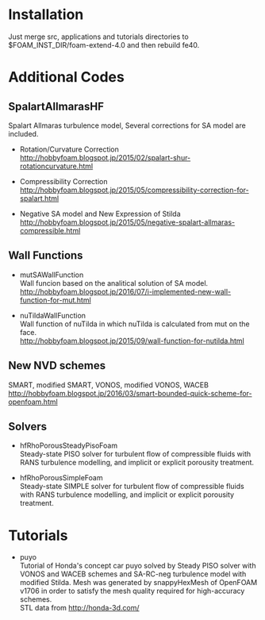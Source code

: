 # Installation
Just merge src, applications and tutorials directories to $FOAM_INST_DIR/foam-extend-4.0 and then rebuild fe40.

# Additional Codes

## SpalartAllmarasHF
Spalart Allmaras turbulence model, Several corrections for SA model are included.  
    
* Rotation/Curvature Correction  
http://hobbyfoam.blogspot.jp/2015/02/spalart-shur-rotationcurvature.html
        
* Compressibility Correction  
http://hobbyfoam.blogspot.jp/2015/05/compressibility-correction-for-spalart.html
        
* Negative SA model and New Expression of Stilda  
http://hobbyfoam.blogspot.jp/2015/05/negative-spalart-allmaras-compressible.html
        
## Wall Functions
* mutSAWallFunction  
Wall funcion based on the analitical solution of SA model.  
http://hobbyfoam.blogspot.jp/2016/07/i-implemented-new-wall-function-for-mut.html
        
* nuTildaWallFunction  
Wall function of nuTilda in which nuTilda is calculated from mut on the face.  
http://hobbyfoam.blogspot.jp/2015/09/wall-function-for-nutilda.html

## New NVD schemes
SMART, modified SMART, VONOS, modified VONOS, WACEB  
http://hobbyfoam.blogspot.jp/2016/03/smart-bounded-quick-scheme-for-openfoam.html
        
## Solvers
* hfRhoPorousSteadyPisoFoam  
Steady-state PISO solver for turbulent flow of compressible fluids with RANS turbulence modelling, and implicit or explicit porousity treatment.
        
* hfRhoPorousSimpleFoam  
Steady-state SIMPLE solver for turbulent flow of compressible fluids with RANS turbulence modelling, and implicit or explicit porousity treatment.

# Tutorials
* puyo  
Tutorial of Honda's concept car puyo solved by Steady PISO solver with VONOS and WACEB schemes and SA-RC-neg turbulence model with modified Stilda. Mesh was generated by snappyHexMesh of OpenFOAM v1706 in order to satisfy the mesh quality required for high-accuracy schemes.  
STL data from http://honda-3d.com/  
